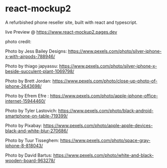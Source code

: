 # react-mockup2
 A refurbished phone reseller site, built with react and typescript.

 live Preview @ https://www.react-mockup2.pages.dev

 photo credit:
 
 Photo by Jess Bailey Designs: https://www.pexels.com/photo/silver-iphone-x-with-airpods-788946/

 Photo by thiago japyassu: https://www.pexels.com/photo/silver-iphone-x-beside-succulent-plant-1069798/

Photo by Brett Jordan: https://www.pexels.com/photo/close-up-photo-of-iphone-2643698/

Photo by Efrem  Efre : https://www.pexels.com/photo/apple-iphone-office-internet-15944460/

Photo by Tyler Lastovich: https://www.pexels.com/photo/black-android-smartphone-on-table-719399/

Photo by Pixabay: https://www.pexels.com/photo/apple-apple-devices-black-and-white-blur-270686/

Photo by Tuur  Tisseghem: https://www.pexels.com/photo/space-gray-iphone-8-818043/

Photo by David Bartus: https://www.pexels.com/photo/white-and-black-wooden-board-963278/